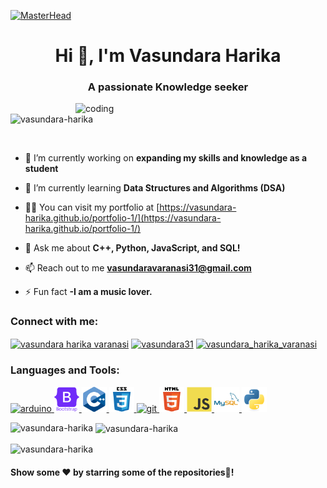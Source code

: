 [![MasterHead](https://camo.githubusercontent.com/1760e2b40f52ac61afe420bdfbf8761c7bd838b798fdd5faf1c846781c59630c/68747470733a2f2f6d69726f2e6d656469756d2e636f6d2f6d61782f313036382f302a694a4b526178717857755741515946332e706e67)](https://github.com/Vasundara-harika)




<h1 align="center">Hi 👋, I'm Vasundara Harika</h1>
<h3 align="center">A passionate Knowledge seeker</h3>

<img align="right" alt="coding" width="400" src="https://mir-s3-cdn-cf.behance.net/project_modules/disp/601014116770475.6068beff4640a.gif">


<p align="left"> <img src="https://komarev.com/ghpvc/?username=vasundara-harika&label=Profile%20views&color=0e75b6&style=flat" alt="vasundara-harika" /> </p>

<p align="left"> <a href="https://twitter.com/" target="blank"><img src="https://img.shields.io/twitter/follow/?logo=twitter&style=for-the-badge" alt="" /></a> </p>

- 🔭 I’m currently working on **expanding my skills and knowledge as a student**

- 🌱 I’m currently learning **Data Structures and Algorithms (DSA)**

- 👨‍💻 You can visit my portfolio at [https://vasundara-harika.github.io/portfolio-1/](https://vasundara-harika.github.io/portfolio-1/)

- 💬 Ask me about **C++, Python, JavaScript, and SQL!**

- 📫 Reach out to me **vasundaravaranasi31@gmail.com**

- ⚡ Fun fact **-I am a music lover.**

<h3 align="left">Connect with me:</h3>
<p align="left">
<a href="[https://linkedin.com/in/vasundara harika varanasi](https://www.linkedin.com/in/vasundara-harika-varanasi/)" target="_blank"><img align="center" src="https://raw.githubusercontent.com/rahuldkjain/github-profile-readme-generator/master/src/images/icons/Social/linked-in-alt.svg" alt="vasundara harika varanasi" height="30" width="40" /></a>
<a href="https://www.codechef.com/users/vasundara31" target="blank"><img align="center" src="https://cdn.jsdelivr.net/npm/simple-icons@3.1.0/icons/codechef.svg" alt="vasundara31" height="30" width="40" /></a>
<a href="https://www.leetcode.com/vasundara_harika_varanasi" target="blank"><img align="center" src="https://raw.githubusercontent.com/rahuldkjain/github-profile-readme-generator/master/src/images/icons/Social/leet-code.svg" alt="vasundara_harika_varanasi" height="30" width="40" /></a>
</p>

<h3 align="left">Languages and Tools:</h3>
<p align="left"> <a href="https://www.arduino.cc/" target="_blank" rel="noreferrer"> <img src="https://cdn.worldvectorlogo.com/logos/arduino-1.svg" alt="arduino" width="40" height="40"/> </a> <a href="https://getbootstrap.com" target="_blank" rel="noreferrer"> <img src="https://raw.githubusercontent.com/devicons/devicon/master/icons/bootstrap/bootstrap-plain-wordmark.svg" alt="bootstrap" width="40" height="40"/> </a> <a href="https://www.w3schools.com/cpp/" target="_blank" rel="noreferrer"> <img src="https://raw.githubusercontent.com/devicons/devicon/master/icons/cplusplus/cplusplus-original.svg" alt="cplusplus" width="40" height="40"/> </a> <a href="https://www.w3schools.com/css/" target="_blank" rel="noreferrer"> <img src="https://raw.githubusercontent.com/devicons/devicon/master/icons/css3/css3-original-wordmark.svg" alt="css3" width="40" height="40"/> </a> <a href="https://git-scm.com/" target="_blank" rel="noreferrer"> <img src="https://www.vectorlogo.zone/logos/git-scm/git-scm-icon.svg" alt="git" width="40" height="40"/> </a> <a href="https://www.w3.org/html/" target="_blank" rel="noreferrer"> <img src="https://raw.githubusercontent.com/devicons/devicon/master/icons/html5/html5-original-wordmark.svg" alt="html5" width="40" height="40"/> </a> <a href="https://developer.mozilla.org/en-US/docs/Web/JavaScript" target="_blank" rel="noreferrer"> <img src="https://raw.githubusercontent.com/devicons/devicon/master/icons/javascript/javascript-original.svg" alt="javascript" width="40" height="40"/> </a> <a href="https://www.mysql.com/" target="_blank" rel="noreferrer"> <img src="https://raw.githubusercontent.com/devicons/devicon/master/icons/mysql/mysql-original-wordmark.svg" alt="mysql" width="40" height="40"/> </a> <a href="https://www.python.org" target="_blank" rel="noreferrer"> <img src="https://raw.githubusercontent.com/devicons/devicon/master/icons/python/python-original.svg" alt="python" width="40" height="40"/> </a> </p>

<p><img align="left" src="https://github-readme-stats.vercel.app/api/top-langs?username=vasundara-harika&show_icons=true&locale=en&layout=compact" alt="vasundara-harika" /></p>

<p>&nbsp;<img align="center" src="https://github-readme-stats.vercel.app/api?username=vasundara-harika&show_icons=true&locale=en" alt="vasundara-harika" /></p>

<p><img align="center" src="https://github-readme-streak-stats.herokuapp.com/?user=vasundara-harika&" alt="vasundara-harika" /></p>


<h4><b>Show some ❤️ by starring some of the repositories💫!</b></h4>

